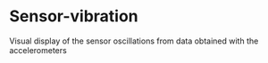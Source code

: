 # Sensor-vibration
Visual display of the sensor oscillations from data obtained with the accelerometers
